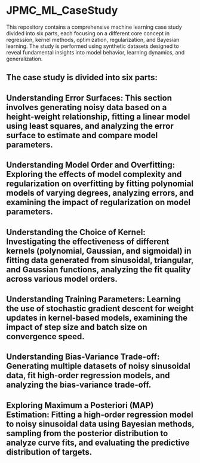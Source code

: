 # JPMC_ML_CaseStudy

This repository contains a comprehensive machine learning case study divided into six parts, each focusing on a different core concept in regression, kernel methods, optimization, regularization, and Bayesian learning. The study is performed using synthetic datasets designed to reveal fundamental insights into model behavior, learning dynamics, and generalization.

## **The case study is divided into six parts:**
 
## **Understanding Error Surfaces**: This section involves generating noisy data based on a height-weight relationship, fitting a linear model using least squares, and analyzing the error surface to estimate and compare model parameters.
 
## **Understanding Model Order and Overfitting**: Exploring the effects of model complexity and regularization on overfitting by fitting polynomial models of varying degrees, analyzing errors, and examining the impact of regularization on model parameters.
 
## **Understanding the Choice of Kernel**: Investigating the effectiveness of different kernels (polynomial, Gaussian, and sigmoidal) in fitting data generated from sinusoidal, triangular, and Gaussian functions, analyzing the fit quality across various model orders.
 
## **Understanding Training Parameters**: Learning the use of stochastic gradient descent for weight updates in kernel-based models, examining the impact of step size and batch size on convergence speed.
 
## **Understanding Bias-Variance Trade-off**: Generating multiple datasets of noisy sinusoidal data, fit high-order regression models, and analyzing the bias-variance trade-off.
 
## **Exploring Maximum a Posteriori (MAP) Estimation**: Fitting a high-order regression model to noisy sinusoidal data using Bayesian methods, sampling from the posterior distribution to analyze curve fits, and evaluating the predictive distribution of targets.
